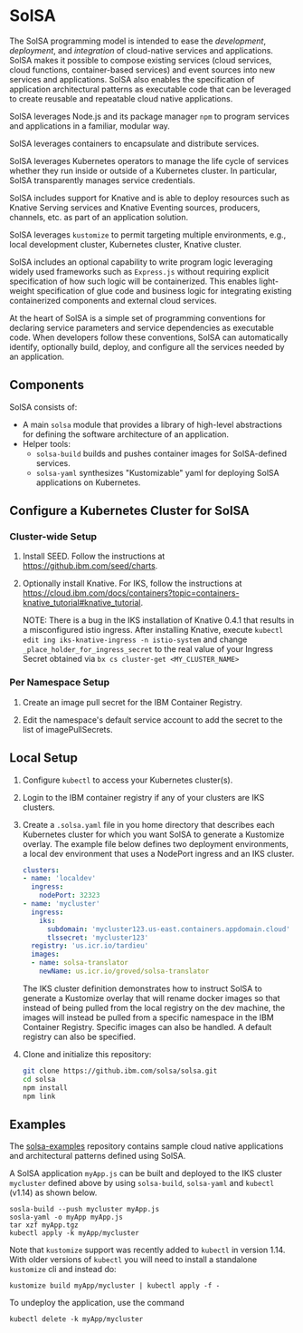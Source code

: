 # SolSA

The SolSA programming model is intended to ease the _development_, _deployment_,
and _integration_ of cloud-native services and applications.
SolSA makes it possible to compose existing services (cloud services, cloud functions,
container-based services) and event sources into new services and
applications. SolSA also enables the specification of application
architectural patterns as executable code that can be leveraged to
create reusable and repeatable cloud native applications.

SolSA leverages Node.js and its package manager `npm` to program services and
applications in a familiar, modular way.

SolSA leverages containers to encapsulate and distribute services.

SolSA leverages Kubernetes operators to manage the life cycle of services
whether they run inside or outside of a Kubernetes cluster. In particular, SolSA
transparently manages service credentials.

SolSA includes support for Knative and is able to deploy resources
such as Knative Serving services and Knative Eventing sources,
producers, channels, etc. as part of an application solution.

SolSA leverages `kustomize` to permit targeting multiple environments, e.g.,
local development cluster, Kubernetes cluster, Knative cluster.

SolSA includes an optional capability to write program logic
leveraging widely used frameworks such as `Express.js` without
requiring explicit specification of how such logic will be
containerized. This enables light-weight specification of glue
code and business logic for integrating existing containerized
components and external cloud services.

At the heart of SolSA is a simple set of programming conventions for
declaring service parameters and service dependencies as executable
code. When developers follow these conventions, SolSA can
automatically identify, optionally build, deploy, and configure all
the services needed by an application.

## Components

SolSA consists of:
- A main `solsa` module that provides a library of high-level
abstractions for defining the software architecture of an
application.
- Helper tools:
  - `solsa-build` builds and pushes container images for SolSA-defined services.
  - `solsa-yaml` synthesizes "Kustomizable" yaml for deploying SolSA
     applications on Kubernetes.

## Configure a Kubernetes Cluster for SolSA

### Cluster-wide Setup

1. Install SEED. Follow the instructions at https://github.ibm.com/seed/charts.

2. Optionally install Knative. For IKS, follow the instructions at
   https://cloud.ibm.com/docs/containers?topic=containers-knative_tutorial#knative_tutorial.

   NOTE: There is a bug in the IKS installation of Knative 0.4.1 that results in a misconfigured istio ingress.
   After installing Knative, execute `kubectl edit ing iks-knative-ingress -n istio-system` and change `_place_holder_for_ingress_secret`
   to the real value of your Ingress Secret obtained via `bx cs cluster-get <MY_CLUSTER_NAME>`

### Per Namespace Setup

1. Create an image pull secret for the IBM Container Registry.

2. Edit the namespace's default service account to add the secret to the list of
   imagePullSecrets.

## Local Setup

1. Configure `kubectl` to access your Kubernetes cluster(s).

2. Login to the IBM container registry if any of your clusters are IKS clusters.

3. Create a `.solsa.yaml` file in you home directory that describes each
   Kubernetes cluster for which you want SolSA to generate a Kustomize overlay.
   The example file below defines two deployment environments, a local dev
   environment that uses a NodePort ingress and an IKS cluster.
   ```yaml
   clusters:
   - name: 'localdev'
     ingress:
       nodePort: 32323
   - name: 'mycluster'
     ingress:
       iks:
         subdomain: 'mycluster123.us-east.containers.appdomain.cloud'
         tlssecret: 'mycluster123'
     registry: 'us.icr.io/tardieu'
     images:
     - name: solsa-translator
       newName: us.icr.io/groved/solsa-translator
   ```
   The IKS cluster definition demonstrates how to instruct SolSA to generate a
   Kustomize overlay that will rename docker images so that instead of being
   pulled from the local registry on the dev machine, the images will instead be
   pulled from a specific namespace in the IBM Container Registry. Specific
   images can also be handled. A default registry can also be specified.

4. Clone and initialize this repository:
   ```sh
   git clone https://github.ibm.com/solsa/solsa.git
   cd solsa
   npm install
   npm link
   ```

## Examples

The [solsa-examples](https://github.ibm.com/solsa/solsa-examples) repository
contains sample cloud native applications and architectural patterns defined using SolSA.

A SolSA application `myApp.js` can be built and deployed to the IKS
cluster `mycluster` defined above by using `solsa-build`, `solsa-yaml`
and `kubectl` (v1.14) as shown below.
```shell
sosla-build --push mycluster myApp.js
sosla-yaml -o myApp myApp.js
tar xzf myApp.tgz
kubectl apply -k myApp/mycluster
```
Note that `kustomize` support was recently added to `kubectl` in
version 1.14.  With older versions of `kubectl` you will need to
install a standalone `kustomize` cli and instead do:
```shell
kustomize build myApp/mycluster | kubectl apply -f -
```

To undeploy the application, use the command
```shell
kubectl delete -k myApp/mycluster
```

